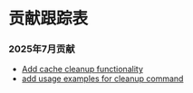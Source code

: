 # 贡献跟踪表

### 2025年7月贡献
- [Add cache cleanup functionality](https://github.com/MystenLabs/suiup/pull/69)
- [add usage examples for cleanup command](https://github.com/MystenLabs/suiup/pull/76)